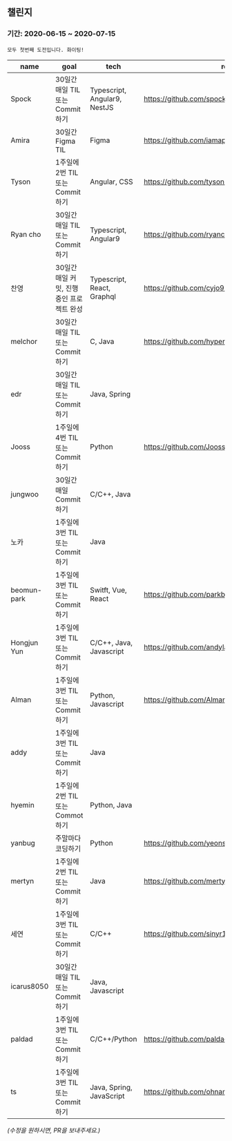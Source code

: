 ## 챌린지

### 기간: 2020-06-15 ~ 2020-07-15
    모두 첫번째 도전입니다. 화이팅!

| name | goal | tech | repo |
| ---- | ---- | ---- | ---- |
Spock | 30일간 매일 TIL 또는 Commit 하기 | Typescript, Angular9, NestJS | https://github.com/spock-mark1/til | 
Amira | 30일간 Figma  TIL | Figma | https://github.com/iamappple/hello-world | 
Tyson | 1주일에 2번 TIL 또는 Commit하기 | Angular, CSS | https://github.com/tyson444/TIL | 
Ryan cho | 30일간 매일 TIL 또는 Commit 하기 | Typescript, Angular9 | https://github.com/ryancho/techroad-web | 
찬영 | 30일간 매일 커밋, 진행중인 프로젝트 완성 | Typescript, React, Graphql | https://github.com/cyjo9603/chanyeong | 
melchor | 30일간 매일 TIL 또는 Commit 하기 | C, Java | https://github.com/hypernova1/TIL | 
edr | 30일간 매일 TIL 또는 Commit하기 | Java, Spring |  | 
Jooss | 1주일에 4번 TIL 또는 Commit하기 | Python | https://github.com/Jooss287/Development-log | 
jungwoo | 30일간 매일 Commit하기 | C/C++, Java |  | 
노카 | 1주일에 3번 TIL 또는 Commit 하기 | Java |  | 
beomun-park | 1주일에 3번 TIL 또는 Commit 하기 | Switft, Vue, React | https://github.com/parkbeomun/TIL | 
Hongjun Yun | 1주일에 3번 TIL 또는 Commit 하기 | C/C++, Java, Javascript | https://github.com/andylang8445/2020_TIL_Project | 
Alman | 1주일에 3번 TIL 또는 Commit 하기 | Python, Javascript | https://github.com/AlmanIsland/HelloIsland | 
addy | 1주일에 3번 TIL 또는 Commit 하기 | Java |  | 
hyemin | 1주일에 2번 TIL 또는 Commot 하기 | Python, Java |  | 
yanbug | 주말마다 코딩하기 | Python | https://github.com/yeonseo/TransMath | 
mertyn | 1주일에 2번 TIL 또는 Commit 하기 | Java | https://github.com/mertyn88/Algorithm | 
세연 | 1주일에 3번 TIL 또는 Commit 하기 | C/C++ | https://github.com/sinyr119/tpdus | 
icarus8050 | 30일간 매일 TIL 또는 Commit 하기 | Java, Javascript |  | 
paldad | 1주일에 3번 TIL 또는 Commit 하기 | C/C++/Python | https://github.com/paldad111/til-study | 
ts | 1주일에 3번 TIL 또는 Commit 하기 | Java, Spring, JavaScript | https://github.com/ohnamu/study | 


_(수정을 원하시면, PR을 보내주세요.)_
